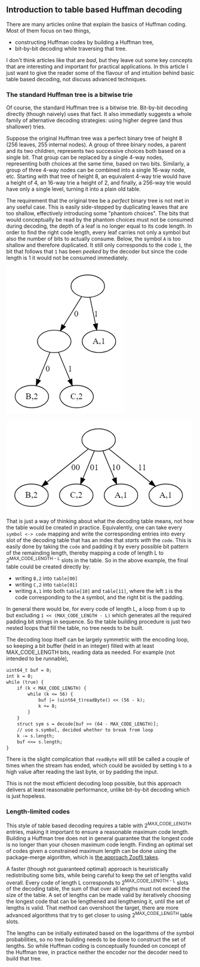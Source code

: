 ## Introduction to table based Huffman decoding

There are many articles online that explain the basics of Huffman coding.
Most of them focus on two things,

 - constructing Huffman codes by building a Huffman tree,
 - bit-by-bit decoding while traversing that tree.

I don't think articles like that are *bad*, but they leave out some key concepts that are interesting and important for practical applications.
In this article I just want to give the reader some of the flavour of and intuition behind basic table based decoding, not discuss advanced techniques.

### The standard Huffman tree is a bitwise trie

Of course, the standard Huffman tree is a bitwise trie.
Bit-by-bit decoding directly (though naively) uses that fact.
It also immediatly suggests a whole family of alternative decoding strategies: using higher degree (and thus shallower) tries.

Suppose the original Huffman tree was a perfect binary tree of height 8 (256 leaves, 255 internal nodes).
A group of three binary nodes, a parent and its two children, represents two successive choices both based on a single bit.
That group can be replaced by a single 4-way nodes, representing both choices at the same time, based on two bits.
Similarly, a group of three 4-way nodes can be combined into a single 16-way node, etc.
Starting with that tree of height 8, an equivalent 4-way trie would have a height of 4, an 16-way trie a height of 2, and finally, a 256-way trie would have only a single level, turning it into a plain old table.

The requirement that the original tree be a *perfect* binary tree is not met in any useful case.
This is easily side-stepped by duplicating leaves that are too shallow, effectively introducing some "phantom choices".
The bits that would conceptually be read by the phantom choices must not be consumed during decoding, the depth of a leaf is no longer equal to its code length.
In order to find the right code length, every leaf carries not only a symbol but also the number of bits to actually consume.
Below, the symbol `A` is too shallow and therefore duplicated. It still only corresponds to the code `1`, the bit that follows that `1` has been *peeked* by the decoder but since the code length is 1 it would not be consumed immediately.

![tree1](/tree1.png)

![tree2](/tree2.png)

That is just a way of thinking about what the decoding table means, not how the table would be created in practice.
Equivalently, one can take every `symbol <-> code` mapping and write the corresponding entries into every slot of the decoding table that has an index that *starts with* the `code`.
This is easily done by taking the `code` and padding it by every possible bit pattern of the remainding length, thereby mapping a code of length L to 2<sup>MAX_CODE_LENGTH - L</sup> slots in the table.
So in the above example, the final table could be created directly by:

 - writing `B,2` into `table[00]`
 - writing `C,2` into `table[01]`
 - writing `A,1` into both `table[10]` and `table[11]`, where the left `1` is the code corresponding to the `A` symbol, and the right bit is the padding.

In general there would be, for every code of length L, a loop from `0` up to but excluding `1 << (MAX_CODE_LENGTH - L)` which generates all the required padding bit strings in sequence.
So the table building procedure is just two nested loops that fill the table, no tree needs to be built.

The decoding loop itself can be largely symmetric with the encoding loop, so keeping a bit buffer (held in an integer) filled with at least MAX_CODE_LENGTH bits, reading data as needed.
For example (not intended to be runnable),

    uint64_t buf = 0;
    int k = 0;
    while (true) {
        if (k < MAX_CODE_LENGTH) {
            while (k <= 56) {
                buf |= (uint64_t)readByte() << (56 - k);
                k += 8;
            }
        }
        struct sym s = decode[buf >> (64 - MAX_CODE_LENGTH)];
        // use s.symbol, decided whether to break from loop
        k -= s.length;
        buf <<= s.length;
    }

There is the slight complication that `readByte` will still be called a couple of times when the stream has ended, which could be avoided by setting `k` to a high value after reading the last byte, or by padding the input.

This is not the most efficient decoding loop possible, but this approach delivers at least reasonable performance, unlike bit-by-bit decoding which is just hopeless.

### Length-limited codes

This style of table based decoding requires a table with 2<sup>MAX_CODE_LENGTH</sup> entries, making it important to ensure a reasonable maximum code length.
Building a Huffman tree does not in general guarantee that the longest code is no longer than your chosen maximum code length.
Finding an optimal set of codes given a constrained maximum length can be done using the package-merge algorithm, which is [the approach Zopfli takes](https://github.com/google/zopfli/blob/master/src/zopfli/katajainen.c).

A faster (though not guaranteed optimal) approach is heuristically redistributing some bits, while being careful to keep the set of lengths valid overall.
Every code of length L corresponds to 2<sup>MAX_CODE_LENGTH - L</sup> slots of the decoding table, the sum of that over all lengths must not exceed the size of the table.
A set of lengths can be made valid by iteratively choosing the longest code that can be lengthened and lengthening it, until the set of lengths is valid.
That method can overshoot the target, there are more advanced algorithms that try to get closer to using 2<sup>MAX_CODE_LENGTH</sup> table slots.

The lengths can be initially estimated based on the logarithms of the symbol probabilities, so no tree building needs to be done to construct the set of lengths.
So while Huffman coding is conceptually founded on concept of the Huffman tree, in practice neither the encoder nor the decoder need to build that tree.

